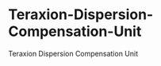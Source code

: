 Teraxion-Dispersion-Compensation-Unit
=====================================

Teraxion Dispersion Compensation Unit
